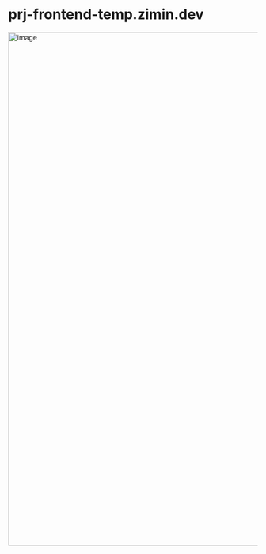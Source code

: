 # prj-frontend-temp.zimin.dev
<img width="1907" height="1038" alt="image" src="https://github.com/user-attachments/assets/8dfc3056-d319-473d-b81a-a80186788212" />

